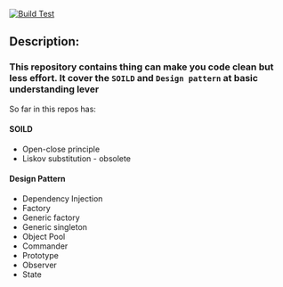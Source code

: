 [![Build Test](https://github.com/nghia46/Clean-Code/actions/workflows/main.yml/badge.svg)](https://github.com/nghia46/Clean-Code/actions/workflows/main.yml)
## Description: 
### This repository contains thing can make you code clean but less effort. It cover the `SOILD` and `Design pattern` at basic understanding lever
So far in this repos has:
#### SOILD
- Open-close principle
- Liskov substitution - obsolete
#### Design Pattern
- Dependency Injection
- Factory
- Generic factory
- Generic singleton
- Object Pool
- Commander
- Prototype
- Observer
- State